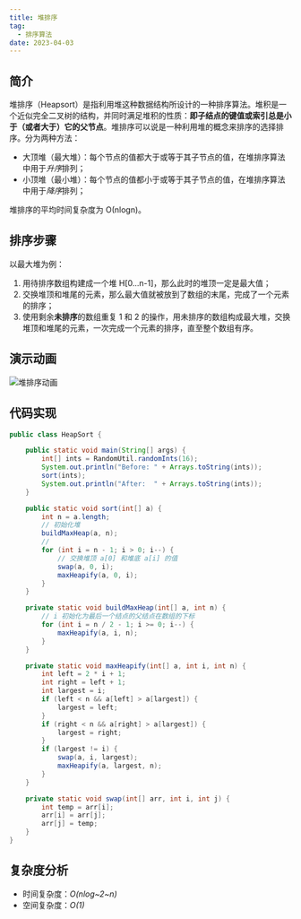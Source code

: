 ```yaml
---
title: 堆排序
tag:
  - 排序算法
date: 2023-04-03
---
```


## 简介

堆排序（Heapsort）是指利用堆这种数据结构所设计的一种排序算法。堆积是一个近似完全二叉树的结构，并同时满足堆积的性质：**即子结点的键值或索引总是小于（或者大于）它的父节点**。堆排序可以说是一种利用堆的概念来排序的选择排序。分为两种方法：

- 大顶堆（最大堆）：每个节点的值都大于或等于其子节点的值，在堆排序算法中用于*升序*排列；
- 小顶堆（最小堆）：每个节点的值都小于或等于其子节点的值，在堆排序算法中用于*降序*排列；

堆排序的平均时间复杂度为 Ο(nlogn)。

## 排序步骤

以最大堆为例：

1. 用待排序数组构建成一个堆 H[0...n-1]，那么此时的堆顶一定是最大值；
2. 交换堆顶和堆尾的元素，那么最大值就被放到了数组的末尾，完成了一个元素的排序；
3. 使用剩余**未排序**的数组重复 1 和 2 的操作，用未排序的数组构成最大堆，交换堆顶和堆尾的元素，一次完成一个元素的排序，直至整个数组有序。

## 演示动画

![堆排序动画](https://cdn.jsdelivr.net/gh/AlexChen68/OSS@master/blog/advance/堆排序.gif)

## 代码实现

```java
public class HeapSort {

    public static void main(String[] args) {
        int[] ints = RandomUtil.randomInts(16);
        System.out.println("Before: " + Arrays.toString(ints));
        sort(ints);
        System.out.println("After:  " + Arrays.toString(ints));
    }

    public static void sort(int[] a) {
        int n = a.length;
        // 初始化堆
        buildMaxHeap(a, n);
        //
        for (int i = n - 1; i > 0; i--) {
            // 交换堆顶 a[0] 和堆底 a[i] 的值
            swap(a, 0, i);
            maxHeapify(a, 0, i);
        }
    }

    private static void buildMaxHeap(int[] a, int n) {
        // i 初始化为最后一个结点的父结点在数组的下标
        for (int i = n / 2 - 1; i >= 0; i--) {
            maxHeapify(a, i, n);
        }
    }

    private static void maxHeapify(int[] a, int i, int n) {
        int left = 2 * i + 1;
        int right = left + 1;
        int largest = i;
        if (left < n && a[left] > a[largest]) {
            largest = left;
        }
        if (right < n && a[right] > a[largest]) {
            largest = right;
        }
        if (largest != i) {
            swap(a, i, largest);
            maxHeapify(a, largest, n);
        }
    }

    private static void swap(int[] arr, int i, int j) {
        int temp = arr[i];
        arr[i] = arr[j];
        arr[j] = temp;
    }
}
```

## 复杂度分析

- 时间复杂度：*O(nlog~2~n)*
- 空间复杂度：*O(1)*
